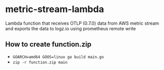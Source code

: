 # metric-stream-lambda
Lambda function that receives OTLP (0.7.0) data from AWS metric stream and exports the data to logz.io using prometheus remote write

## How to create function.zip
* `GOARCH=amd64 GOOS=linux go build main.go`
* `zip -r function.zip main`
